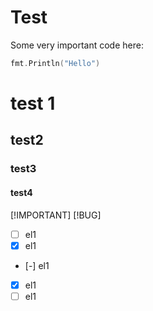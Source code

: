 # Test

Some very important code here:

```go
fmt.Println("Hello")
```

# test 1

## test2

### test3

#### test4

[!IMPORTANT]
[!BUG]

- [ ] el1
- [x] el1
- [-] el1
- [x] el1
- [ ] el1
